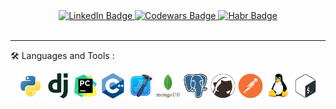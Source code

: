 
<div id="badges" align="center">
  <a href="https://www.linkedin.com/in/taras-kvitko-36065071/">
    <img src="https://img.shields.io/badge/LinkedIn-blue?logo=linkedin&logoColor=white&style=for-the-badge" alt="LinkedIn Badge"/>
  </a>
  <a href="https://www.codewars.com/users/tkvitko">
    <img src="https://img.shields.io/badge/Codewars-red?logo=codewars&logoColor=black&style=for-the-badge" alt="Codewars Badge"/>
  </a>
  <a href="https://career.habr.com/taraskvitko">
    <img src="https://img.shields.io/badge/CareerHabr-brown?logo=habr&logoColor=white&style=for-the-badge" alt="Habr Badge"/>
  </a><br>
  <img src="https://komarev.com/ghpvc/?username=tkvitko&style=flat-square&color=blue" alt=""/>
</div>

---
:hammer_and_wrench: Languages and Tools :
<div align="center">
  <img src="https://github.com/devicons/devicon/blob/master/icons/python/python-original.svg" width="40" height="40">
  <img src="https://github.com/devicons/devicon/blob/master/icons/django/django-plain.svg" width="40" height="40">
  <img src="https://github.com/devicons/devicon/blob/master/icons/pycharm/pycharm-original.svg" width="40" height="40">
  <img src="https://github.com/devicons/devicon/blob/master/icons/cplusplus/cplusplus-original.svg" width="40" height="40">
  <img src="https://github.com/devicons/devicon/blob/master/icons/xcode/xcode-original.svg" width="40" height="40">
  <img src="https://github.com/devicons/devicon/blob/master/icons/mongodb/mongodb-original-wordmark.svg" width="40" height="40">
  <img src="https://github.com/devicons/devicon/blob/master/icons/postgresql/postgresql-original.svg" width="40" height="40">
  <img src="https://github.com/devicons/devicon/blob/master/icons/dbeaver/dbeaver-plain.svg" width="40" height="40">
  <img src="https://github.com/devicons/devicon/blob/master/icons/postman/postman-original.svg" width="40" height="40">
  <img src="https://github.com/devicons/devicon/blob/master/icons/linux/linux-original.svg" width="40" height="40">
  <img src="https://github.com/devicons/devicon/blob/master/icons/bash/bash-original.svg" width="40" height="40">
</div>


<!--
**tkvitko/tkvitko** is a ✨ _special_ ✨ repository because its `README.md` (this file) appears on your GitHub profile.

Here are some ideas to get you started:

- 🔭 I’m currently working on ...
- 🌱 I’m currently learning ...
- 👯 I’m looking to collaborate on ...
- 🤔 I’m looking for help with ...
- 💬 Ask me about ...
- 📫 How to reach me: ...
- 😄 Pronouns: ...
- ⚡ Fun fact: ...
-->
